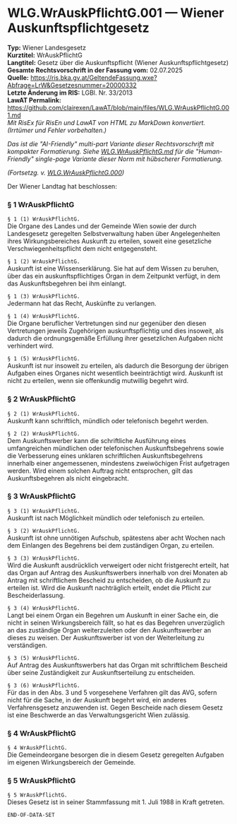 # WLG.WrAuskPflichtG.001 — Wiener Auskunftspflichtgesetz
**Typ:** Wiener Landesgesetz  
**Kurztitel:** WrAuskPflichtG  
**Langtitel:** Gesetz über die Auskunftspflicht (Wiener Auskunftspflichtgesetz)  
**Gesamte Rechtsvorschrift in der Fassung vom:** 02.07.2025  
**Quelle:** https://ris.bka.gv.at/GeltendeFassung.wxe?Abfrage=LrW&Gesetzesnummer=20000332  
**Letzte Änderung im RIS:** LGBl. Nr. 33/2013  
**LawAT Permalink:** https://github.com/clairexen/LawAT/blob/main/files/WLG.WrAuskPflichtG.001.md  
*Mit RisEx für RisEn und LawAT von HTML zu MarkDown konvertiert. (Irrtümer und Fehler vorbehalten.)*

*Das ist die "AI-Friendly" multi-part Variante dieser Rechtsvorschrift mit kompakter Formatierung. Siehe [WLG.WrAuskPflichtG.md](WLG.WrAuskPflichtG.md) für die "Human-Friendly" single-page Variante dieser Norm mit hübscherer Formatierung.*

*(Fortsetzg. v. [WLG.WrAuskPflichtG.000](WLG.WrAuskPflichtG.000.md))*

Der Wiener Landtag hat beschlossen:

### § 1 WrAuskPflichtG

`§ 1 (1) WrAuskPflichtG.`  
Die Organe des Landes und der Gemeinde Wien sowie der durch Landesgesetz geregelten Selbstverwaltung haben über Angelegenheiten ihres Wirkungsbereiches Auskunft zu erteilen, soweit eine gesetzliche Verschwiegenheitspflicht dem nicht entgegensteht.

`§ 1 (2) WrAuskPflichtG.`  
Auskunft ist eine Wissenserklärung. Sie hat auf dem Wissen zu beruhen, über das ein auskunftspflichtiges Organ in dem Zeitpunkt verfügt, in dem das Auskunftsbegehren bei ihm einlangt.

`§ 1 (3) WrAuskPflichtG.`  
Jedermann hat das Recht, Auskünfte zu verlangen.

`§ 1 (4) WrAuskPflichtG.`  
Die Organe beruflicher Vertretungen sind nur gegenüber den diesen Vertretungen jeweils Zugehörigen auskunftspflichtig und dies insoweit, als dadurch die ordnungsgemäße Erfüllung ihrer gesetzlichen Aufgaben nicht verhindert wird.

`§ 1 (5) WrAuskPflichtG.`  
Auskunft ist nur insoweit zu erteilen, als dadurch die Besorgung der übrigen Aufgaben eines Organes nicht wesentlich beeinträchtigt wird. Auskunft ist nicht zu erteilen, wenn sie offenkundig mutwillig begehrt wird.

### § 2 WrAuskPflichtG

`§ 2 (1) WrAuskPflichtG.`  
Auskunft kann schriftlich, mündlich oder telefonisch begehrt werden.

`§ 2 (2) WrAuskPflichtG.`  
Dem Auskunftswerber kann die schriftliche Ausführung eines umfangreichen mündlichen oder telefonischen Auskunftsbegehrens sowie die Verbesserung eines unklaren schriftlichen Auskunftsbegehrens innerhalb einer angemessenen, mindestens zweiwöchigen Frist aufgetragen werden. Wird einem solchen Auftrag nicht entsprochen, gilt das Auskunftsbegehren als nicht eingebracht.

### § 3 WrAuskPflichtG

`§ 3 (1) WrAuskPflichtG.`  
Auskunft ist nach Möglichkeit mündlich oder telefonisch zu erteilen.

`§ 3 (2) WrAuskPflichtG.`  
Auskunft ist ohne unnötigen Aufschub, spätestens aber acht Wochen nach dem Einlangen des Begehrens bei dem zuständigen Organ, zu erteilen.

`§ 3 (3) WrAuskPflichtG.`  
Wird die Auskunft ausdrücklich verweigert oder nicht fristgerecht erteilt, hat das Organ auf Antrag des Auskunftswerbers innerhalb von drei Monaten ab Antrag mit schriftlichem Bescheid zu entscheiden, ob die Auskunft zu erteilen ist. Wird die Auskunft nachträglich erteilt, endet die Pflicht zur Bescheiderlassung.

`§ 3 (4) WrAuskPflichtG.`  
Langt bei einem Organ ein Begehren um Auskunft in einer Sache ein, die nicht in seinen Wirkungsbereich fällt, so hat es das Begehren unverzüglich an das zuständige Organ weiterzuleiten oder den Auskunftswerber an dieses zu weisen. Der Auskunftswerber ist von der Weiterleitung zu verständigen.

`§ 3 (5) WrAuskPflichtG.`  
Auf Antrag des Auskunftswerbers hat das Organ mit schriftlichem Bescheid über seine Zuständigkeit zur Auskunftserteilung zu entscheiden.

`§ 3 (6) WrAuskPflichtG.`  
Für das in den Abs. 3 und 5 vorgesehene Verfahren gilt das AVG, sofern nicht für die Sache, in der Auskunft begehrt wird, ein anderes Verfahrensgesetz anzuwenden ist. Gegen Bescheide nach diesem Gesetz ist eine Beschwerde an das Verwaltungsgericht Wien zulässig.

### § 4 WrAuskPflichtG

`§ 4 WrAuskPflichtG.`  
Die Gemeindeorgane besorgen die in diesem Gesetz geregelten Aufgaben im eigenen Wirkungsbereich der Gemeinde.

### § 5 WrAuskPflichtG

`§ 5 WrAuskPflichtG.`  
Dieses Gesetz ist in seiner Stammfassung mit 1. Juli 1988 in Kraft getreten.

`END-OF-DATA-SET`
